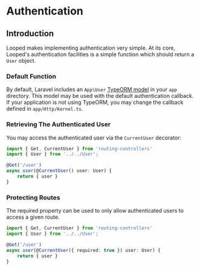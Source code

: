 # Authentication

## Introduction

Looped makes implementing authentication very simple. At its core, Looped's authentication facilities is a simple function which should return a `User` object.

### Default Function

By default, Laravel includes an `App\User` [TypeORM model](/orm) in your `app` directory. This model may be used with the default authentication callback. If your application is not using TypeORM, you may change the callback defined in `app/Http/Kernel.ts`.

### Retrieving The Authenticated User

You may access the authenticated user via the `CurrentUser` decorator:

```typescript
import { Get, CurrentUser } from 'routing-controllers'
import { User } from '../../User';

@Get('/user')
async user(@CurrentUser() user: User) {
    return { user }
}
```

### Protecting Routes

The required property can be used to only allow authenticated users to access a given route. 

```typescript
import { Get, CurrentUser } from 'routing-controllers'
import { User } from '../../User';

@Get('/user')
async user(@CurrentUser({ required: true }) user: User) {
    return { user }
}
```
